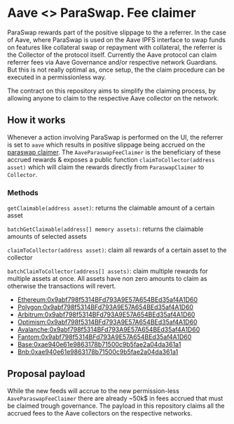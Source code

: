 # Aave <> ParaSwap. Fee claimer

ParaSwap rewards part of the positive slippage to the a referrer. In the case of Aave, where ParaSwap is used on the Aave IPFS interface to swap funds on features like collateral swap or repayment with collateral, the referrer is the Collector of the protocol itself.
Currently the Aave protocol can claim referrer fees via Aave Governance and/or respective network Guardians. But this is not really optimal as, once setup, the the claim procedure can be executed in a permissionless way.

The contract on this repository aims to simplify the claiming process, by allowing anyone to claim to the respective Aave collector on the network.

## How it works

Whenever a action involving ParaSwap is performed on the UI, the referrer is set to `aave` which results in positive slippage being accrued on the [paraswap claimer](https://doc.paraswap.network/psp-token/protocol-fees#fee-claimer).
The `AaveParaswapFeeClaimer` is the beneficiary of these accrued rewards & exposes a public function `claimToCollector(address asset)` which will claim the rewards directly from `ParaswapClaimer` to `Collector`.

### Methods

`getClaimable(address asset)`: returns the claimable amount of a certain asset

`batchGetClaimable(address[] memory assets)`: returns the claimable amounts of selected assets

`claimToCollector(address asset)`: claim all rewards of a certain asset to the collector

`batchClaimToCollector(address[] assets)`: claim multiple rewards for multiple assets at once. All assets have non zero amounts to claim as otherwise the transactions will revert.


- [Ethereum:0x9abf798f5314BFd793A9E57A654BEd35af4A1D60](https://etherscan.io/address/0x9abf798f5314bfd793a9e57a654bed35af4a1d60#code)
- [Polygon:0x9abf798f5314BFd793A9E57A654BEd35af4A1D60](https://polygonscan.com/address/0x9abf798f5314BFd793A9E57A654BEd35af4A1D60#code)
- [Arbitrum:0x9abf798f5314BFd793A9E57A654BEd35af4A1D60](https://arbiscan.io/address/0x9abf798f5314bfd793a9e57a654bed35af4a1d60#code)
- [Optimism:0x9abf798f5314BFd793A9E57A654BEd35af4A1D60](https://optimistic.etherscan.io/address/0x9abf798f5314bfd793a9e57a654bed35af4a1d60#code)
- [Avalanche:0x9abf798f5314BFd793A9E57A654BEd35af4A1D60](https://snowtrace.io/address/0x9abf798f5314bfd793a9e57a654bed35af4a1d60#code)
- [Fantom:0x9abf798f5314BFd793A9E57A654BEd35af4A1D60](https://ftmscan.com/address/0x9abf798f5314bfd793a9e57a654bed35af4a1d60#code)
- [Base:0xae940e61e9863178b71500c9b5fae2a04da361a1](https://basescan.org/address/0xae940e61e9863178b71500c9b5fae2a04da361a1#code)
- [Bnb:0xae940e61e9863178b71500c9b5fae2a04da361a1](https://bscscan.com/address/0xAe940e61E9863178b71500c9B5faE2a04Da361a1#code)

## Proposal payload

While the new feeds will accrue to the new permission-less `AaveParaswapFeeClaimer` there are already ~50k$ in fees accrued that must be claimed trough governance. The payload in this repository claims all the accrued fees to the Aave collectors on the respective networks.
